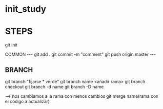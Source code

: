 # init_study
<h1>STEPS</h1>
<p>
git init  <inicializar repo>
</p>
<p>
COMMON
---
git add . 			<añadir código modificado>
git commit -m "comment" 	<añadir comentario al código>
git push origin master 		<subir codigo de la rama>
---

BRANCH
---
git branch 		<visualizar ramas> "fijarse * verde"
git branch name 	<añadir rama>
git branch checkout 	<cambiar de rama> 
git branch -d name	<eliminar rama>
git branch -D name	<eliminar ramam forzada>

--> nos cambiamos a la rama con menos cambios
git merge name(rama con el codigo a actualizar)
</p>
